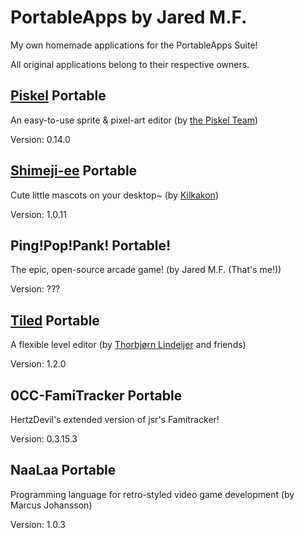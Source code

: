 # PortableApps by Jared M.F.
My own homemade applications for the PortableApps Suite!

All original applications belong to their respective owners.
## [Piskel](https://piskelapp.com) Portable
An easy-to-use sprite & pixel-art editor (by [the Piskel Team](https://github.com/piskelapp))

Version: 0.14.0
## [Shimeji-ee](https://kilkakon.com/shimeji) Portable
Cute little mascots on your desktop~ (by [Kilkakon](https://kilkakon.com))

Version: 1.0.11
## Ping!Pop!Pank! Portable!
The epic, open-source arcade game! (by Jared M.F. (That's me!))

Version: ???
## [Tiled](https://mapeditor.org) Portable
A flexible level editor (by [Thorbjørn Lindeijer](https://github.com/bjorn) and friends)

Version: 1.2.0
## 0CC-FamiTracker Portable
HertzDevil's extended version of jsr's Famitracker!

Version: 0.3.15.3
## NaaLaa Portable
Programming language for retro-styled video game development (by Marcus Johansson)

Version: 1.0.3
